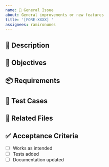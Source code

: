 ```yaml
---
name: 📌 General Issue
about: General improvements or new features
title: '[FORE-XXXX] '
assignees: ramironunes
---
```


## 📌 Description

<!-- What is the feature or task? -->

## 🎯 Objectives

<!-- Clear steps or goals -->

## 📦 Requirements

<!-- Mention dependencies, interfaces, APIs -->

## 🧪 Test Cases

<!-- Describe edge cases or validations -->

## 📂 Related Files

<!-- Mention files or folders -->

## ✅ Acceptance Criteria

- [ ] Works as intended
- [ ] Tests added
- [ ] Documentation updated
